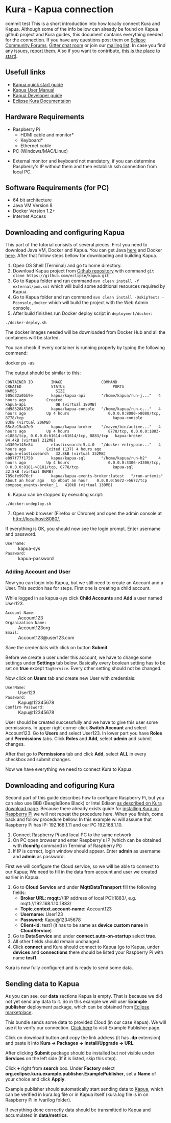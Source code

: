 # Kura - Kapua connection
commit test
This is a short introduction into how locally connect Kura and Kapua. Although some of the info bellow can already be found on Kapua github project and Kura guides, this document contains everything needed for the connection. If you have any questions post them on [Eclipse Community Forums](https://www.eclipse.org/forums/index.php/f/340/), [Gitter chat room](https://gitter.im/eclipse/kapua) or join our [mailing list](https://dev.eclipse.org/mailman/listinfo/kapua-dev). In case you find any issues, [report them](https://github.com/eclipse/kapua/issues). Also if you want to contribute, [this is the place to start!](https://github.com/eclipse/kapua).

## Usefull links

 - [Kapua quick start guide](https://github.com/eclipse/kapua/blob/develop/README.md)
 - [Kapua User Manual](http://download.eclipse.org/kapua/docs/develop/user-manual/en/)
 - [Kapua Developer guide](http://download.eclipse.org/kapua/docs/develop/developer-guide/en/)
 - [Eclipse Kura Documentaion](http://eclipse.github.io/kura/)


## Hardware Requirements

 - Raspberry Pi
   - HDMI cable and monitor*
   - Keyboard*
   - Ethernet cable
 - PC (Windows/MAC/Linux)
 * External monitor and keyboard not mandatory, if you can determine Raspberry's IP without them and then establish ssh connection from local PC. 

 ## Software Requirements (for PC)
  - 64 bit architecture 
  - Java VM Version 8 
  - Docker Version 1.2+
  - Internet Access


## Downloading and configuring Kapua

This part of the tutorial consists of several pieces. First you need to download Java VM, Docker and Kapua. You can get Java [here](https://java.com/en/download/) and Docker [here](https://docs.docker.com/engine/installation/#supported-platforms). After that follow steps bellow for downloading and building Kapua.

1. Open OS Shell (Terminal) and go to home directory.
2. Download Kapua project from [Github repository](https://github.com/eclipse/kapua.git) with command `git clone https://github.com/eclipse/kapua.git`
3. Go to Kapua folder and run command `mvn clean install -f external/pom.xml` which will build some additional resources required by Kapua.
4. Go to Kapua folder and run command `mvn clean install -DskipTests -Pconsole,docker` which will build the project with the Web Admin console.
5. After build finishes run Docker deploy script in `deployment/docker`:
 
```
./docker-deploy.sh
```

The docker images needed will be downloaded from Docker Hub and all the containers will be started.

You can check if every container is running properly by typing the following command:

  docker ps -as

The output should be similar to this: 

```
CONTAINER ID        IMAGE                 COMMAND                  CREATED             STATUS                     PORTS                                                                  NAMES                 SIZE
505d32a0bb9e        kapua/kapua-api       "/home/kapua/run-j..."   4 hours ago         Created                                                                                           kapua-api             0B (virtual 180MB)
dd9852845105        kapua/kapua-console   "/home/kapua/run-c..."   4 hours ago         Up 4 hours                 0.0.0.0:8080->8080/tcp, 8778/tcp                                       kapua-console         83kB (virtual 206MB)
65c8e15ab7e9        kapua/kapua-broker    "/maven/bin/active..."   4 hours ago         Up 4 hours                 8778/tcp, 0.0.0.0:1883->1883/tcp, 0.0.0.0:61614->61614/tcp, 8883/tcp   kapua-broker          94.4kB (virtual 212MB)
b3309e145e84        elasticsearch:5.4.0   "/docker-entrypoin..."   4 hours ago         Exited (137) 4 hours ago                                                                          kapua-elasticsearch   32.8kB (virtual 352MB)
e097f77f1758        kapua/kapua-sql       "/home/kapua/run-h2"     4 hours ago         Up 4 hours                 0.0.0.0:3306->3306/tcp, 0.0.0.0:8181->8181/tcp, 8778/tcp               kapua-sql             32.8kB (virtual 86MB)
785efe9976cf        kapua/kapua-events-broker:latest   "/run-artemis"           About an hour ago   Up About an hour    0.0.0.0:5672->5672/tcp                                                 compose_events-broker_1   410kB (virtual 130MB)
```

6. Kapua can be stopped by executing script: 

```
./docker-undeploy.sh
```

7. Open web browser (Firefox or Chrome) and open the admin console at [http://localhost:8080/.](http://localhost:8080/)

If everything is OK, you should now see the login prompt. Enter username and password. 
<dl>
<dt>
<code>Username:</code>
<dd> 
kapua-sys
</dd>
</dt>
<dt>
<code>Password:</code>
<dd> 
kapua-password
</dd>
</dt>
</dl>

### Adding Account and User

Now you can login into Kapua, but we still need to create an Account and a User. This section has for steps. First one is creating a child account. 

While logged in as kapua-sys click **Child Accounts** and **Add** a user named User123.

<dl>
<dt> 
<code>Account Name: </code>
<dd>
Account123
</dd>
</dt>
<dt>
<code>Organization Name: </code>
<dd>
Account123org
</dd>
</dt>
<dt>
<code>Email: </code>
<dd>
Account123@user123.com
</dd>
</dt>
</dl>

Save the credentials with click on button **Submit**. 

Before we create a user under this account, we have to change some settings under **Settings** tab below. 
Basically every boolean setting has to be set on **true** except `TagService`. Every other setting should not be changed. 

Now click on **Users** tab and create new User with credentials: 

<dl>
<dt> 
<code>UserName: </code>
<dd>
User123
</dd>
</dt>
<dt>
<code>Password: </code>
<dd>
Kapu@12345678
</dd>
</dt>
<dt>
<code>Confirm Password: </code>
<dd>
Kapu@12345678
</dd>
</dt>
</dl>

User should be created successfully and we have to give this user some permissions. In upper right corner click **Switch Account** and select Account123. 
Go to **Users** and select User123. In lower part you have **Roles** and **Permissions** tabs. Click **Roles** and **Add**, select **admin** and submit changes. 

After that go to **Permissions** tab and click **Add**, select **ALL** in every checkbox and submit changes. 

Now we have everything we need to connect Kura to Kapua.  

## Downloading and cofiguring Kura

Second part of this guide describes how to configure Raspberry Pi, but you can also use BBB (BeagleBone Black) or Intel Edison [as described on Kura download page](http://www.eclipse.org/kura/downloads.php?).
Because there already exists guide for [installing Kura on Raspberry Pi](https://eclipse.github.io/kura/intro/raspberry-pi-quick-start.html) we will not repeat the procedure here. When you finish, come back and follow procedure bellow. In this example wi will assume that Raspberry Pi has IP: 192.168.1.11 and our PC 192.168.1.10.

1. Connect Raspberry Pi and local PC to the same network
2. On PC open browser and enter Raspberry's IP (which can be obtained with **ifconifg** command in Terminal of Raspberry Pi)
3. If IP is correct, login window should appear. Enter **admin** as username and **admin** as password. 

First we will configure the Cloud service, so we will be able to connect to our Kapua; We need to fill in the data from account and user we created earlier in Kapua.

1. Go to **Cloud Service** and under **MqttDataTransport** fill the following fields: 
   - **Broker URL: mqqt:**//[IP address of local PC]:1883/, e.g. mqtt://192.168.1.10:1883/
   - **Topic.context.account-name:** Account123
   - **Username:** User123
   - **Password:** Kapu@12345678
   - **Client-id:** test1 (it has to be same as **device custom name** in **CloudService**)
2. Go to **DataService** and under **connect.auto-on-startup** select **true**. 
3. All other fields should remain unchanged. 
4. Click **connect** and Kura should connect to Kapua (go to Kapua, under **devices** and **connections** there should be listed your Raspberry Pi with name **test1**.

Kura is now fully configured and is ready to send some data. 

## Sending data to Kapua

As you can see, our **data** sections Kapua is empty. That is because we did not yet send any data to it. So in this example we will user **Example publisher** deployment package, which can be obtained from [Eclipse marketplace](https://marketplace.eclipse.org/). 

This bundle sends some data to provided Cloud (in our case Kapua). We will use it to verify our connection. [Click here](https://marketplace.eclipse.org/content/example-publisher-eclipse-kura) to visit Example Publisher page. 

Click on download button and copy the link address (it has **.dp** extension) and paste it into **Kura -> Packages -> Install/Upgrade -> URL**. 

After clicking **Submit** package should be installed but not visible under **Services** on the left side (If it is listed, skip this step). 

Click **+** right from **search** box. Under **Factory** select **org.eclipse.kura.example.publisher.ExamplePublisher**, set a **Name** of your choice and click **Apply**. 

Example publisher should automatically start sending data to [Kapua](http://localhost:8080/), which can be verified in kura.log file or in Kapua itself (kura.log file is in on Raspberry Pi in /var/log folder).

If everything done correctly data should be transmitted to Kapua and accumulated in **data/metrics**. 







